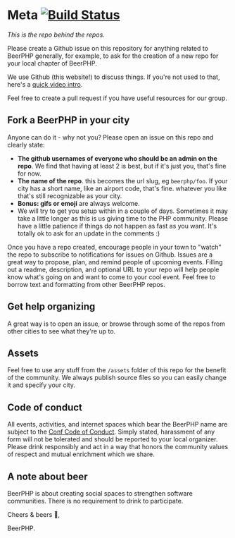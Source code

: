 Meta [![Build Status](https://travis-ci.org/beerphp/meta.svg?branch=master)](https://travis-ci.org/beerphp/meta)
====

*This is the repo behind the repos.*

Please create a Github issue on this repository for anything related to BeerPHP generally,
for example, to ask for the creation of a new repo for your local chapter of BeerPHP.

We use Github (this website!) to discuss things.
If you're not used to that, here's a [quick video intro](https://www.youtube.com/watch?v=KlrJVSJRUN4).

Feel free to create a pull request if you have useful resources for our group.

## Fork a BeerPHP in your city

Anyone can do it - why not you? Please open an issue on this repo and clearly state:
- **The github usernames of everyone who should be an admin on the repo**. We find that having at least 2 is best, but if it's just you, that's fine for now.
- **The name of the repo**. this becomes the url slug, eg `beerphp/foo`. If your city has a short name, like an airport code, that's fine. whatever you like that's still recognizable as your city.
- **Bonus: gifs or emoji** are always welcome.
- We will try to get you setup within in a couple of days. Sometimes it may take a little longer as this is us giving time to the PHP community. Please have a little patience if things do not happen as fast as you want. It's totally ok to ask for an update in the comments :)


Once you have a repo created, encourage people in your town to "watch" the repo to subscribe to notifications for issues on Github.
Issues are a great way to propose, plan, and remind people of upcoming events.
Filling out a readme, description, and optional URL to your repo will help people know what's going on and want to come to your cool event.
Feel free to borrow text and formatting from other BeerPHP repos.

## Get help organizing

A great way is to open an issue, or browse through some of the repos from other cities to see what they're up to.

## Assets

Feel free to use any stuff from the `/assets` folder of this repo for the benefit of the community. 
We always publish source files so you can easily change it and specify your city.

## Code of conduct

All events, activities, and internet spaces which bear the BeerPHP name are subject to the [Conf Code of Conduct](http://confcodeofconduct.com/).
Simply stated, harassment of any form will not be tolerated and should be reported to your local organizer.
Please drink responsibly and act in a way that honors the community values of respect and mutual enrichment which we share.

## A note about beer

BeerPHP is about creating social spaces to strengthen software communities. There is no requirement to drink to participate.


Cheers & beers :beers:,

BeerPHP.
